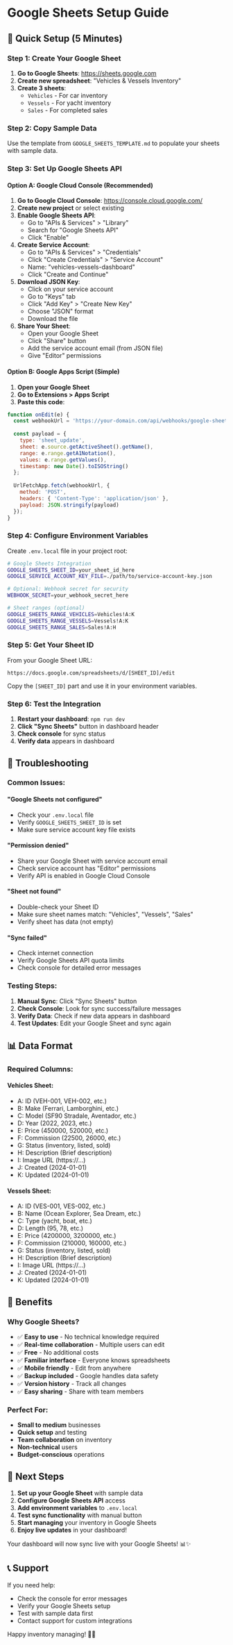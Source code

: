 # Google Sheets Setup Guide

## 🚀 Quick Setup (5 Minutes)

### **Step 1: Create Your Google Sheet**

1. **Go to Google Sheets**: https://sheets.google.com
2. **Create new spreadsheet**: "Vehicles & Vessels Inventory"
3. **Create 3 sheets**:
   - `Vehicles` - For car inventory
   - `Vessels` - For yacht inventory  
   - `Sales` - For completed sales

### **Step 2: Copy Sample Data**

Use the template from `GOOGLE_SHEETS_TEMPLATE.md` to populate your sheets with sample data.

### **Step 3: Set Up Google Sheets API**

#### **Option A: Google Cloud Console (Recommended)**

1. **Go to Google Cloud Console**: https://console.cloud.google.com/
2. **Create new project** or select existing
3. **Enable Google Sheets API**:
   - Go to "APIs & Services" > "Library"
   - Search for "Google Sheets API"
   - Click "Enable"
4. **Create Service Account**:
   - Go to "APIs & Services" > "Credentials"
   - Click "Create Credentials" > "Service Account"
   - Name: "vehicles-vessels-dashboard"
   - Click "Create and Continue"
5. **Download JSON Key**:
   - Click on your service account
   - Go to "Keys" tab
   - Click "Add Key" > "Create New Key"
   - Choose "JSON" format
   - Download the file
6. **Share Your Sheet**:
   - Open your Google Sheet
   - Click "Share" button
   - Add the service account email (from JSON file)
   - Give "Editor" permissions

#### **Option B: Google Apps Script (Simple)**

1. **Open your Google Sheet**
2. **Go to Extensions > Apps Script**
3. **Paste this code**:

```javascript
function onEdit(e) {
  const webhookUrl = 'https://your-domain.com/api/webhooks/google-sheets';
  
  const payload = {
    type: 'sheet_update',
    sheet: e.source.getActiveSheet().getName(),
    range: e.range.getA1Notation(),
    values: e.range.getValues(),
    timestamp: new Date().toISOString()
  };
  
  UrlFetchApp.fetch(webhookUrl, {
    method: 'POST',
    headers: { 'Content-Type': 'application/json' },
    payload: JSON.stringify(payload)
  });
}
```

### **Step 4: Configure Environment Variables**

Create `.env.local` file in your project root:

```bash
# Google Sheets Integration
GOOGLE_SHEETS_SHEET_ID=your_sheet_id_here
GOOGLE_SERVICE_ACCOUNT_KEY_FILE=./path/to/service-account-key.json

# Optional: Webhook secret for security
WEBHOOK_SECRET=your_webhook_secret_here

# Sheet ranges (optional)
GOOGLE_SHEETS_RANGE_VEHICLES=Vehicles!A:K
GOOGLE_SHEETS_RANGE_VESSELS=Vessels!A:K
GOOGLE_SHEETS_RANGE_SALES=Sales!A:H
```

### **Step 5: Get Your Sheet ID**

From your Google Sheet URL:
```
https://docs.google.com/spreadsheets/d/[SHEET_ID]/edit
```

Copy the `[SHEET_ID]` part and use it in your environment variables.

### **Step 6: Test the Integration**

1. **Restart your dashboard**: `npm run dev`
2. **Click "Sync Sheets"** button in dashboard header
3. **Check console** for sync status
4. **Verify data** appears in dashboard

## 🔧 Troubleshooting

### **Common Issues:**

#### **"Google Sheets not configured"**
- Check your `.env.local` file
- Verify `GOOGLE_SHEETS_SHEET_ID` is set
- Make sure service account key file exists

#### **"Permission denied"**
- Share your Google Sheet with service account email
- Check service account has "Editor" permissions
- Verify API is enabled in Google Cloud Console

#### **"Sheet not found"**
- Double-check your Sheet ID
- Make sure sheet names match: "Vehicles", "Vessels", "Sales"
- Verify sheet has data (not empty)

#### **"Sync failed"**
- Check internet connection
- Verify Google Sheets API quota limits
- Check console for detailed error messages

### **Testing Steps:**

1. **Manual Sync**: Click "Sync Sheets" button
2. **Check Console**: Look for sync success/failure messages
3. **Verify Data**: Check if new data appears in dashboard
4. **Test Updates**: Edit your Google Sheet and sync again

## 📊 Data Format

### **Required Columns:**

#### **Vehicles Sheet:**
- A: ID (VEH-001, VEH-002, etc.)
- B: Make (Ferrari, Lamborghini, etc.)
- C: Model (SF90 Stradale, Aventador, etc.)
- D: Year (2022, 2023, etc.)
- E: Price (450000, 520000, etc.)
- F: Commission (22500, 26000, etc.)
- G: Status (inventory, listed, sold)
- H: Description (Brief description)
- I: Image URL (https://...)
- J: Created (2024-01-01)
- K: Updated (2024-01-01)

#### **Vessels Sheet:**
- A: ID (VES-001, VES-002, etc.)
- B: Name (Ocean Explorer, Sea Dream, etc.)
- C: Type (yacht, boat, etc.)
- D: Length (95, 78, etc.)
- E: Price (4200000, 3200000, etc.)
- F: Commission (210000, 160000, etc.)
- G: Status (inventory, listed, sold)
- H: Description (Brief description)
- I: Image URL (https://...)
- J: Created (2024-01-01)
- K: Updated (2024-01-01)

## 🎯 Benefits

### **Why Google Sheets?**
- ✅ **Easy to use** - No technical knowledge required
- ✅ **Real-time collaboration** - Multiple users can edit
- ✅ **Free** - No additional costs
- ✅ **Familiar interface** - Everyone knows spreadsheets
- ✅ **Mobile friendly** - Edit from anywhere
- ✅ **Backup included** - Google handles data safety
- ✅ **Version history** - Track all changes
- ✅ **Easy sharing** - Share with team members

### **Perfect For:**
- **Small to medium** businesses
- **Quick setup** and testing
- **Team collaboration** on inventory
- **Non-technical** users
- **Budget-conscious** operations

## 🚀 Next Steps

1. **Set up your Google Sheet** with sample data
2. **Configure Google Sheets API** access
3. **Add environment variables** to `.env.local`
4. **Test sync functionality** with manual button
5. **Start managing** your inventory in Google Sheets
6. **Enjoy live updates** in your dashboard!

Your dashboard will now sync live with your Google Sheets! 📊✨

## 📞 Support

If you need help:
- Check the console for error messages
- Verify your Google Sheets setup
- Test with sample data first
- Contact support for custom integrations

Happy inventory managing! 🚗⛵
